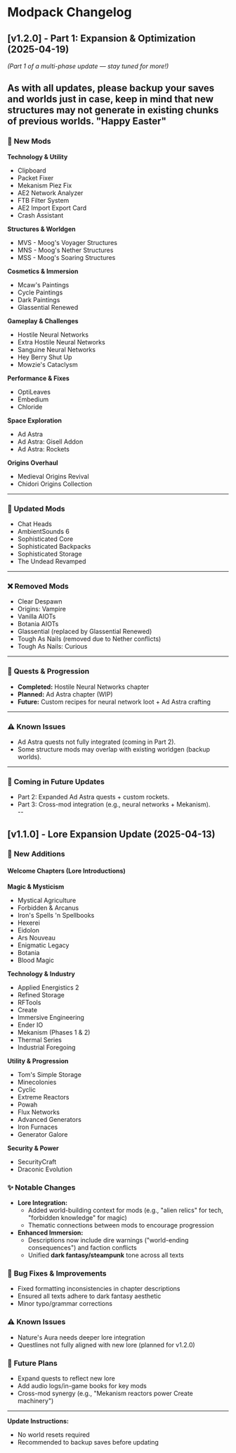 # Modpack Changelog


## [v1.2.0] - Part 1: Expansion & Optimization (2025-04-19)  
*(Part 1 of a multi-phase update — stay tuned for more!)*  

As with all updates, please backup your saves and worlds just in case, keep in mind that new structures may not generate in existing chunks of previous worlds. "Happy Easter"
---

### 🧩 **New Mods**  
**Technology & Utility**  
- Clipboard  
- Packet Fixer  
- Mekanism Piez Fix  
- AE2 Network Analyzer  
- FTB Filter System  
- AE2 Import Export Card  
- Crash Assistant  

**Structures & Worldgen**  
- MVS - Moog's Voyager Structures  
- MNS - Moog's Nether Structures  
- MSS - Moog's Soaring Structures  
 

**Cosmetics & Immersion**  
- Mcaw's Paintings  
- Cycle Paintings  
- Dark Paintings  
- Glassential Renewed  

**Gameplay & Challenges**  
- Hostile Neural Networks  
- Extra Hostile Neural Networks  
- Sanguine Neural Networks  
- Hey Berry Shut Up  
- Mowzie's Cataclysm  

**Performance & Fixes**  
- OptiLeaves  
- Embedium  
- Chloride  

**Space Exploration**  
- Ad Astra  
- Ad Astra: Gisell Addon  
- Ad Astra: Rockets  

**Origins Overhaul**  
- Medieval Origins Revival  
- Chidori Origins Collection 
---

### 🔄 **Updated Mods**  
- Chat Heads  
- AmbientSounds 6  
- Sophisticated Core  
- Sophisticated Backpacks  
- Sophisticated Storage  
- The Undead Revamped  

---

### ❌ **Removed Mods**  
- Clear Despawn  
- Origins: Vampire  
- Vanilla AIOTs  
- Botania AIOTs  
- Glassential (replaced by Glassential Renewed)  
- Tough As Nails (removed due to Nether conflicts)  
- Tough As Nails: Curious  

---

### 📜 **Quests & Progression**  
- **Completed:** Hostile Neural Networks chapter  
- **Planned:** Ad Astra chapter (WIP)  
- **Future:** Custom recipes for neural network loot + Ad Astra crafting  

---

### ⚠️ **Known Issues**  
- Ad Astra quests not fully integrated (coming in Part 2).  
- Some structure mods may overlap with existing worldgen (backup worlds).  

---

### 🔮 **Coming in Future Updates**  
- Part 2: Expanded Ad Astra quests + custom rockets.  
- Part 3: Cross-mod integration (e.g., neural networks + Mekanism).  
--
## [v1.1.0] - Lore Expansion Update (2025-04-13)

### 🧙 **New Additions**
#### Welcome Chapters (Lore Introductions)
**Magic & Mysticism**  
- Mystical Agriculture  
- Forbidden & Arcanus  
- Iron's Spells 'n Spellbooks  
- Hexerei  
- Eidolon  
- Ars Nouveau  
- Enigmatic Legacy  
- Botania  
- Blood Magic  

**Technology & Industry**  
- Applied Energistics 2  
- Refined Storage  
- RFTools  
- Create  
- Immersive Engineering  
- Ender IO  
- Mekanism (Phases 1 & 2)  
- Thermal Series  
- Industrial Foregoing  

**Utility & Progression**  
- Tom's Simple Storage  
- Minecolonies  
- Cyclic  
- Extreme Reactors  
- Powah  
- Flux Networks  
- Advanced Generators  
- Iron Furnaces  
- Generator Galore  

**Security & Power**  
- SecurityCraft  
- Draconic Evolution  

### ✨ **Notable Changes**
- **Lore Integration:**  
  - Added world-building context for mods (e.g., "alien relics" for tech, "forbidden knowledge" for magic)  
  - Thematic connections between mods to encourage progression  
- **Enhanced Immersion:**  
  - Descriptions now include dire warnings ("world-ending consequences") and faction conflicts  
  - Unified **dark fantasy/steampunk** tone across all texts  

### 🐛 **Bug Fixes & Improvements**
- Fixed formatting inconsistencies in chapter descriptions  
- Ensured all texts adhere to dark fantasy aesthetic  
- Minor typo/grammar corrections  

### ⚠️ **Known Issues**
- Nature's Aura needs deeper lore integration  
- Questlines not fully aligned with new lore (planned for v1.2.0)  

### 🔮 **Future Plans**
- Expand quests to reflect new lore  
- Add audio logs/in-game books for key mods  
- Cross-mod synergy (e.g., "Mekanism reactors power Create machinery")  

---

**Update Instructions:**  
- No world resets required  
- Recommended to backup saves before updating  